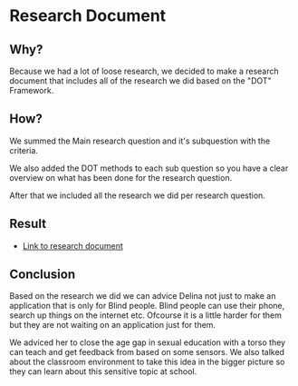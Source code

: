 # Research Document

## Why?

Because we had a lot of loose research, we decided to make a research document that includes all of the research we did based on the "DOT" Framework.

## How?

We summed the Main research question and it's subquestion with the criteria.

We also added the DOT methods to each sub question so you have a clear overview on what has been done for the research question.

After that we included all the research we did per research question.

## Result

- [Link to research document](/files/blindedu-research-document.pdf)

## Conclusion

Based on the research we did we can advice Delina not just to make an application that is only for Blind people. Blind people can use their phone, search up things on the internet etc. Ofcourse it is a little harder for them but they are not waiting on an application just for them.

We adviced her to close the age gap in sexual education with a torso they can teach and get feedback from based on some sensors. We also talked about the classroom environment to take this idea in the bigger picture so they can learn about this sensitive topic at school.
